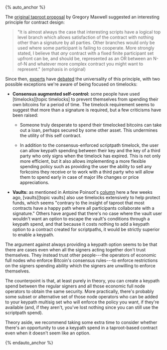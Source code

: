 {% auto_anchor %}

The [original taproot proposal][maxwell taproot] by Gregory Maxwell suggested an
interesting principle for contract design:

> "It is almost always the case that interesting scripts have a logical
> top level branch which allows satisfaction of the contract with
> nothing other than a signature by all parties.  Other branches would
> only be used where some participant is failing to cooperate. More
> strongly stated, I believe that _any_ contract with a fixed finite
> participant set upfront can be, and should be, represented as an OR
> between an N-of-N and whatever more complex contract you might want to
> represent." (emphasis in original)

Since then, [experts][irc log1] have [debated][irc log2] the
universality of this principle, with two possible exceptions we're aware
of being focused on timelocks:

- **Consensus augmented self-control:** some people have used
  [timelocks][topic timelocks] to prevent themselves from spending their
  own bitcoins for a period of time.  The timelock requirement seems to
  suggest that more than a signature is required, but a few criticisms
  have been raised:

  - Someone truly desperate to spend their timelocked bitcoins can take
    out a loan, perhaps secured by some other asset.  This undermines
    the utility of this self contract.

  - In addition to the consensus-enforced scriptpath timelock, the user
    can allow keypath spending between their key and the key of a
    third party who only signs when the timelock has expired.  This is
    not only more efficient, but it also allows implementing a more
    flexible spending policy such as providing the user the ability to
    sell any forkcoins they receive or to work with a third party who
    will allow them to spend early in case of major life changes or
    price appreciations.

- **Vaults:** as mentioned in Antoine Poinsot's [column][p4tr vaults]
  here a few weeks ago, [vaults][topic vaults] also use timelocks
  extensively to help protect funds, which seems "contrary to the
  insight of taproot that most contracts have a happy path where all
  participants collaborate with a signature."  Others have argued <!--
  see gmaxwell and kanzure in IRC logs linked above --> that there's no
  case where the vault user wouldn't want an option to escape the
  vault's conditions through a keypath spend, and that because it costs
  nothing to add a keypath option to a contract created for scriptpaths,
  it would be strictly superior to enable a keypath.

The argument against always providing a keypath option seems to be that
there are cases even when all the signers acting together don't trust
themselves.  They instead trust other people---the operators of economic
full nodes who enforce Bitcoin's consensus rules---to enforce
restrictions on the signers spending ability which the signers are
unwilling to enforce themselves.

The counterpoint is that, at least purely in theory, you can create a
keypath spend between the regular signers and all those economic full
node operators to obtain the same security.  More practically, there's
probably some subset or alternative set of those node operators who can
be added to your keypath multisig set who will enforce the policy you
want, if they're available (and, if they aren't, you've lost nothing
since you can still use the scriptpath spend).

Theory aside, we recommend taking some extra time to consider whether
there's an opportunity to use a keypath spend in a taproot-based
contract even when it doesn't seem like an option.

{% endauto_anchor %}

[p4tr vaults]: /en/preparing-for-taproot/#vaults-with-taproot
[maxwell taproot]: https://gnusha.org/url/https://lists.linuxfoundation.org/pipermail/bitcoin-dev/2018-January/015614.html
[irc log1]: https://gnusha.org/taproot-bip-review/2020-02-09.log
[irc log2]: https://gnusha.org/taproot-bip-review/2020-02-10.log
